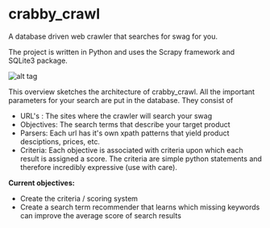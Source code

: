 # crabby_crawl
A database driven web crawler that searches for swag for you.

The project is written in Python and uses the Scrapy framework and SQLite3 package.

![alt tag](https://raw.github.com/smartsystems4u/crabby_crawl/master/crabby_crawl_overview.png)

This overview sketches the architecture of crabby_crawl. All the important parameters for your search are put in the database. They consist of

* URL's : The sites where the crawler will search your swag
* Objectives: The search terms that describe your target product
* Parsers: Each url has it's own xpath patterns that yield product desciptions, prices, etc.
* Criteria: Each objective is associated with criteria upon which each result is assigned a score. The criteria are simple python statements and therefore incredibly expressive (use with care).

**Current objectives:**
- Create the criteria / scoring system
- Create a search term recommender that learns which missing keywords can improve the average score of search results
